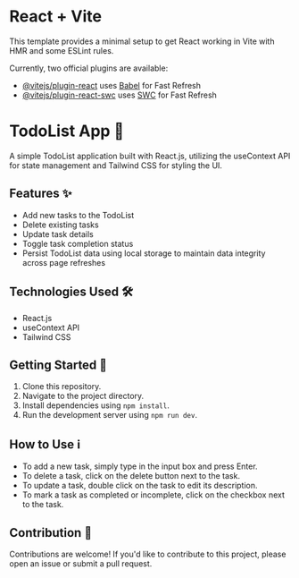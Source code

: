 # React + Vite

This template provides a minimal setup to get React working in Vite with HMR and some ESLint rules.

Currently, two official plugins are available:

- [@vitejs/plugin-react](https://github.com/vitejs/vite-plugin-react/blob/main/packages/plugin-react/README.md) uses [Babel](https://babeljs.io/) for Fast Refresh
- [@vitejs/plugin-react-swc](https://github.com/vitejs/vite-plugin-react-swc) uses [SWC](https://swc.rs/) for Fast Refresh

<!--  -->

# TodoList App 📝

A simple TodoList application built with React.js, utilizing the useContext API for state management and Tailwind CSS for styling the UI.

## Features ✨

- Add new tasks to the TodoList
- Delete existing tasks
- Update task details
- Toggle task completion status
- Persist TodoList data using local storage to maintain data integrity across page refreshes

## Technologies Used 🛠️

- React.js
- useContext API
- Tailwind CSS

## Getting Started 🚀

1. Clone this repository.
2. Navigate to the project directory.
3. Install dependencies using `npm install`.
4. Run the development server using `npm run dev`.

## How to Use ℹ️

- To add a new task, simply type in the input box and press Enter.
- To delete a task, click on the delete button next to the task.
- To update a task, double click on the task to edit its description.
- To mark a task as completed or incomplete, click on the checkbox next to the task.

## Contribution 🤝

Contributions are welcome! If you'd like to contribute to this project, please open an issue or submit a pull request.
